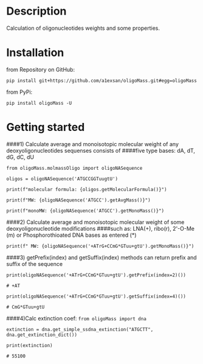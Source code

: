 Description
===========

Calculation of oligonucleotides weights and some properties.

Installation
============

from Repository on GitHub:

`pip install git+https://github.com/a1exsan/oligoMass.git#egg=oligoMass`

from PyPi:

`pip install oligoMass -U`

Getting started
===============

####1) Calculate average and monoisotopic molecular weight of any deoxyoligonucleotides sequenses consists of 
####five type bases: dA, dT, dG, dC, dU

`from oligoMass.molmassOligo import oligoNASequence`

`oligos = oligoNASequence('ATGCCGGTuugtU')`

`print(f"molecular formula: {oligos.getMolecularFormula()}")`

`print(f"MW: {oligoNASequence('ATGCC').getAvgMass()}")`

`print(f"monoMW: {oligoNASequence('ATGCC').getMonoMass()}")`

####2) Calculate average and monoisotopic molecular weight of some deoxyoligonucleotide modifications 
####such as: LNA(+), ribo(r), 2'-O-Me (m) or Phosphorothioated DNA bases as entered (*)

`print(f" MW: {oligoNASequence('+ATrG+CCmG*GTuu+gtU').getMonoMass()}")`

####3) getPrefix(index) and getSuffix(index) methods can return prefix and suffix of the sequence 

`print(oligoNASequence('+ATrG+CCmG*GTuu+gtU').getPrefix(index=2)())`

`# +AT`

`print(oligoNASequence('+ATrG+CCmG*GTuu+gtU').getSuffix(index=4)())`

`# CmG*GTuu+gtU`

####4)Calc extinction coef:
`from oligoMass import dna`

`extinction = dna.get_simple_ssdna_extinction("ATGCTT", dna.get_extinction_dict())`

`print(extinction)`

`# 55100`